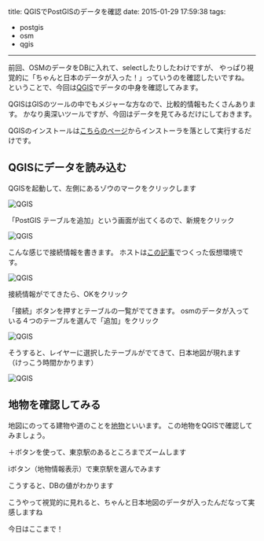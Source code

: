 title: QGISでPostGISのデータを確認
date: 2015-01-29 17:59:38
tags: 
- postgis
- osm
- qgis
---


前回、OSMのデータをDBに入れて、selectしたりしたわけですが、
やっぱり視覚的に「ちゃんと日本のデータが入った！」っていうのを確認したいですね。
ということで、今回は[QGIS](http://ja.wikipedia.org/wiki/QGIS)でデータの中身を確認してみます。
<!-- more -->
QGISはGISのツールの中でもメジャーな方なので、比較的情報もたくさんあります。
かなり奥深いツールですが、今回はデータを見てみるだけにしておきます。

QGISのインストールは[こちらのページ](http://www.qgis.org/ja/site/forusers/download.html)からインストーラを落として実行するだけです。

## QGISにデータを読み込む

QGISを起動して、左側にあるゾウのマークをクリックします

![QGIS](QGIS_01.png)

「PostGIS テーブルを追加」という画面が出てくるので、新規をクリック

![QGIS](QGIS_02.png)

こんな感じで接続情報を書きます。
ホストは[この記事](http://jurishimizu.github.io/2014/12/29/postgis-install-1/)でつくった仮想環境です。

![QGIS](QGIS_03.png)

接続情報がでてきたら、OKをクリック

「接続」ボタンを押すとテーブルの一覧がでてきます。
osmのデータが入っている４つのテーブルを選んで「追加」をクリック

![QGIS](QGIS_04.png)

そうすると、レイヤーに選択したテーブルがでてきて、日本地図が現れます
（けっこう時間かかります）

![QGIS](QGIS_05.png)

## 地物を確認してみる

地図にのってる建物や道のことを[地物](http://wiki.openstreetmap.org/wiki/JA:%E5%9C%B0%E7%89%A9)といいます。
この地物をQGISで確認してみましょう。

＋ボタンを使って、東京駅のあるところまでズームします

iボタン（地物情報表示）で東京駅を選んでみます

こうすると、DBの値がわかります

こうやって視覚的に見れると、ちゃんと日本地図のデータが入ったんだなって実感しますね

今日はここまで！





